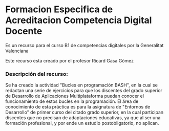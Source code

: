 # Formacion Especifica de Acreditacion Competencia Digital Docente
Es un recurso para el curso B1 de competencias digitales por la Generalitat Valenciana

Este recurso esta creado por el profesor Ricard Gasa Gómez


<h3>Descripción del recurso:</h3>

Se ha creado la actividad "Bucles en programación BASH", en la cual se redactan una serie de ejercicios para que los discentes del grado superior de Desarrollo de Aplicaciones Multiplataforma puedan conocer el funcionamiento de estos bucles en la programación. El área de conocimiento de esta práctica es para la asignatura de "Entornos de Desarrollo" de primer curso del citado grado superior, en la cual participan discentes que no precisan de adaptaciones educativas, ya que al ser una formación profesional, y por ende un estudio postobligatorio, no aplican.

